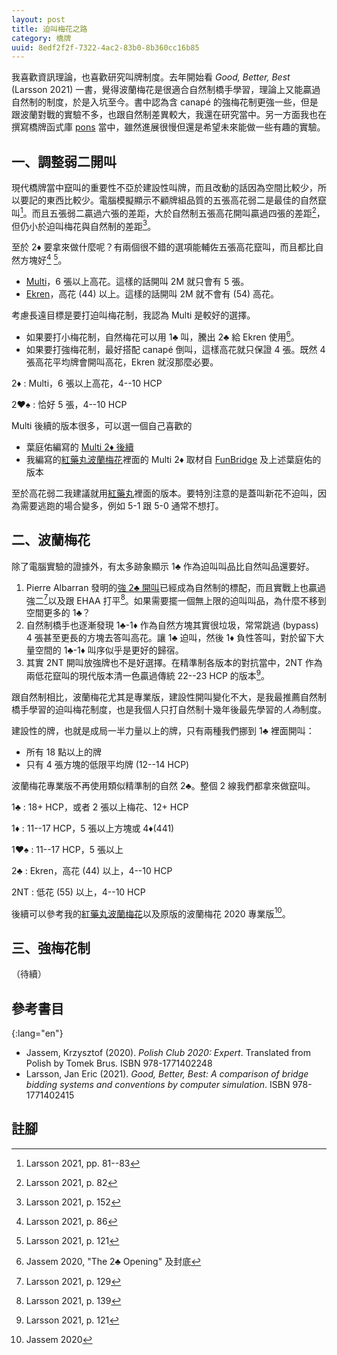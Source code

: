 ```yaml
---
layout: post
title: 迫叫梅花之路
category: 橋牌
uuid: 8edf2f2f-7322-4ac2-83b0-8b360cc16b85
---
```

我喜歡資訊理論，也喜歡研究叫牌制度。去年開始看 <em lang="en">Good, Better, Best</em> (Larsson 2021) 一書，覺得波蘭梅花是很適合自然制橋手學習，理論上又能贏過自然制的制度，於是入坑至今。書中認為含 canapé 的強梅花制更強一些，但是跟波蘭對戰的實驗不多，也跟自然制差異較大，我還在研究當中。另一方面我也在撰寫橋牌函式庫 [pons](https://github.com/jdh8/pons) 當中，雖然進展很慢但還是希望未來能做一些有趣的實驗。

## 一、調整弱二開叫

現代橋牌當中竄叫的重要性不亞於建設性叫牌，而且改動的話因為空間比較少，所以要記的東西比較少。電腦模擬顯示不顧牌組品質的五張高花弱二是最佳的自然竄叫[^w5]。而且五張弱二贏過六張的差距，大於自然制五張高花開叫贏過四張的差距[^w5nat]，但仍小於迫叫梅花與自然制的差距[^w5f1c]。

[^w5]: Larsson 2021, pp. 81--83
[^w5nat]: Larsson 2021, p. 82
[^w5f1c]: Larsson 2021, p. 152

至於 2♦ 要拿來做什麼呢？有兩個很不錯的選項能輔佐五張高花竄叫，而且都比自然方塊好[^multi] [^ekren]。

- [Multi](https://en.wikipedia.org/wiki/Multi_two_diamonds)，6 張以上高花。這樣的話開叫 2M 就只會有 5 張。
- [Ekren](https://en.wikipedia.org/wiki/Ekren_convention)，高花 (44) 以上。這樣的話開叫 2M 就不會有 (54) 高花。

[^multi]: Larsson 2021, p. 86
[^ekren]: Larsson 2021, p. 121

考慮長遠目標是要打迫叫梅花制，我認為 Multi 是較好的選擇。

- 如果要打小梅花制，自然梅花可以用 1♣ 叫，騰出 2♣ 給 Ekren 使用[^wj2c]。
- 如果要打強梅花制，最好搭配 canapé 倒叫，這樣高花就只保證 4 張。既然 4 張高花平均牌會開叫高花，Ekren 就沒那麼必要。

[^wj2c]: Jassem 2020, "The 2♣ Opening" 及封底

2♦
: Multi，6 張以上高花，4--10 HCP

2♥♠
: 恰好 5 張，4--10 HCP

Multi 後續的版本很多，可以選一個自己喜歡的

- 葉庭佑編寫的 [Multi 2♦ 後續](https://hackmd.io/@TpKotoba/SJCsyv6_i)
- 我編寫的[紅藥丸波蘭梅花][redpill]裡面的 Multi 2♦ 取材自 [FunBridge](https://www.funbridge.com/) 及上述葉庭佑的版本

至於高花弱二我建議就用[紅藥丸][redpill]裡面的版本。要特別注意的是蓋叫新花不迫叫，因為需要逃跑的場合變多，例如 5-1 跟 5-0 通常不想打。

[redpill]: https://jdh8.github.io/bridge-systems/redpill.htm

## 二、波蘭梅花

除了電腦實驗的證據外，有太多跡象顯示 1♣ 作為迫叫叫品比自然叫品還要好。

1. Pierre Albarran 發明的[強 2♣ 開叫](https://en.wikipedia.org/wiki/Strong_two_clubs)已經成為自然制的標配，而且實戰上也贏過強二[^2cstr2]以及跟 EHAA 打平[^2cehaa]。如果需要擺一個無上限的迫叫叫品，為什麼不移到空間更多的 1♣？
2. 自然制橋手也逐漸發現 1♣-1♦ 作為自然方塊其實很垃圾，常常跳過 (bypass) 4 張甚至更長的方塊去答叫高花。讓 1♣ 迫叫，然後 1♦ 負性答叫，對於留下大量空間的 1♣-1♦ 叫序似乎是更好的歸宿。
3. 其實 2NT 開叫放強牌也不是好選擇。在精準制各版本的對抗當中，2NT 作為兩低花竄叫的現代版本清一色贏過傳統 22--23 HCP 的版本[^prec2n]。

[^2cstr2]: Larsson 2021, p. 129
[^2cehaa]: Larsson 2021, p. 139
[^prec2n]: Larsson 2021, p. 121

跟自然制相比，波蘭梅花尤其是專業版，建設性開叫變化不大，是我最推薦自然制橋手學習的迫叫梅花制度，也是我個人只打自然制十幾年後最先學習的*人為*制度。

建設性的牌，也就是成局一半力量以上的牌，只有兩種我們挪到 1♣ 裡面開叫：

- 所有 18 點以上的牌
- 只有 4 張方塊的低限平均牌 (12--14 HCP)

波蘭梅花專業版不再使用類似精準制的自然 2♣。整個 2 線我們都拿來做竄叫。

1♣
: 18+ HCP，或者 2 張以上梅花、12+ HCP

1♦
: 11--17 HCP，5 張以上方塊或 4♦(441)

1♥♠
: 11--17 HCP，5 張以上

2♣
: Ekren，高花 (44) 以上，4--10 HCP

2NT
: 低花 (55) 以上，4--10 HCP

後續可以參考我的[紅藥丸波蘭梅花][redpill]以及原版的波蘭梅花 2020 專業版[^wjx]。

[^wjx]: Jassem 2020

## 三、強梅花制

（待續）

## 參考書目

{:lang="en"}
- Jassem, Krzysztof (2020).  *Polish Club 2020: Expert*.  Translated from
  Polish by Tomek Brus.  ISBN 978-1771402248
- Larsson, Jan Eric (2021).  *Good, Better, Best: A comparison of bridge
  bidding systems and conventions by computer simulation*.   ISBN
  978-1771402415

## 註腳

